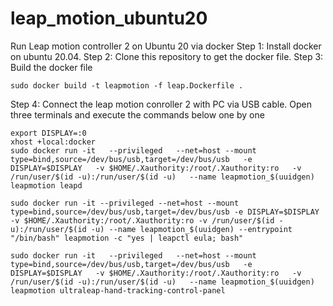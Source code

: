 # leap_motion_ubuntu20
Run Leap motion controller 2 on Ubuntu 20 via docker
Step 1: Install docker on ubuntu 20.04.
Step 2: Clone this repository to get the docker file.
Step 3: Build the docker file
```
sudo docker build -t leapmotion -f leap.Dockerfile .
```
Step 4: Connect the leap motion conroller 2 with PC via USB cable. Open three terminals and execute the commands below one by one 
```
export DISPLAY=:0
xhost +local:docker
sudo docker run -it   --privileged   --net=host --mount type=bind,source=/dev/bus/usb,target=/dev/bus/usb   -e DISPLAY=$DISPLAY   -v $HOME/.Xauthority:/root/.Xauthority:ro   -v /run/user/$(id -u):/run/user/$(id -u)   --name leapmotion_$(uuidgen)   leapmotion leapd
```
```
sudo docker run -it --privileged --net=host --mount type=bind,source=/dev/bus/usb,target=/dev/bus/usb -e DISPLAY=$DISPLAY -v $HOME/.Xauthority:/root/.Xauthority:ro -v /run/user/$(id -u):/run/user/$(id -u) --name leapmotion_$(uuidgen) --entrypoint "/bin/bash" leapmotion -c "yes | leapctl eula; bash"
```
```
sudo docker run -it   --privileged   --net=host --mount type=bind,source=/dev/bus/usb,target=/dev/bus/usb   -e DISPLAY=$DISPLAY   -v $HOME/.Xauthority:/root/.Xauthority:ro   -v /run/user/$(id -u):/run/user/$(id -u)   --name leapmotion_$(uuidgen)   leapmotion ultraleap-hand-tracking-control-panel
```
